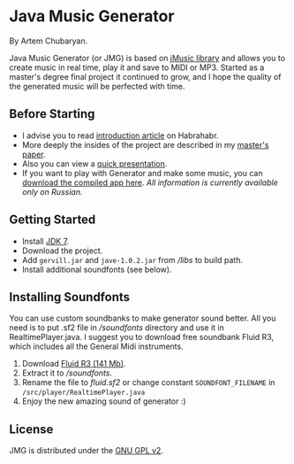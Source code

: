 # Java Music Generator

By Artem Chubaryan.

Java Music Generator (or JMG) is based on [jMusic library](http://www.explodingart.com/jmusic/) and allows you to create music in real time, play it and save to MIDI or MP3.
Started as a master's degree final project it continued to grow, and I hope the quality of the generated music will be perfected with time.

## Before Starting

* I advise you to read [introduction article](http://habrahabr.ru/post/185154/) on Habrahabr.
* More deeply the insides of the project are described in my [master's paper](paper.docx).
* Also you can view a [quick presentation](presentation.pdf).
* If you want to play with Generator and make some music, you can [download the compiled app here](http://disk.yandex.com/d/t6Sey2ZNFbdN5).
_All information is currently available only on Russian._

## Getting Started

* Install [JDK 7](http://www.oracle.com/technetwork/java/javase/downloads/index.html).
* Download the project.
* Add `gervill.jar` and `jave-1.0.2.jar` from _/libs_ to build path.
* Install additional soundfonts (see below).
 
## Installing Soundfonts

You can use custom soundbanks to make generator sound better. All you need is to put .sf2 file in _/soundfonts_ directory and use it in RealtimePlayer.java.
I suggest you to download free soundbank Fluid R3, which includes all the General Midi instruments.

1. Download [Fluid R3 (141 Mb)](http://www.musescore.org/download/fluid-soundfont.tar.gz).
2. Extract it to _/soundfonts_.
3. Rename the file to _fluid.sf2_ or change constant `SOUNDFONT_FILENAME` in `/src/player/RealtimePlayer.java`
4. Enjoy the new amazing sound of generator :)

## License

JMG is distributed under the [GNU GPL v2](http://www.gnu.org/licenses/gpl-2.0.html).

